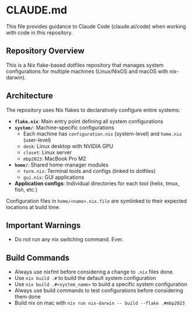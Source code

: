 # CLAUDE.md

This file provides guidance to Claude Code (claude.ai/code) when working with code in this repository.

## Repository Overview

This is a Nix flake-based dotfiles repository that manages system configurations for multiple machines (Linux/NixOS and macOS with nix-darwin).

## Architecture

The repository uses Nix flakes to declaratively configure entire systems:

- **`flake.nix`**: Main entry point defining all system configurations
- **`system/`**: Machine-specific configurations
  - Each machine has `configuration.nix` (system-level) and `home.nix` (user-level)
  - `desk`: Linux desktop with NVIDIA GPU
  - `closet`: Linux server
  - `mbp2023`: MacBook Pro M2
- **`home/`**: Shared home-manager modules
  - `term.nix`: Terminal tools and configs (linked to dotfiles)
  - `gui.nix`: GUI applications
- **Application configs**: Individual directories for each tool (helix, tmux, fish, etc.)

Configuration files in `home/<name>.nix.file` are symlinked to their expected locations at build time.

## Important Warnings

- Do not run any nix switching command. Ever.

## Build Commands

- Always use nixfmt before considering a change to `.nix` files done.
- Use `nix build .#` to build the default system configuration
- Use `nix build .#<system_name>` to build a specific system configuration
- Always use build commands to test configurations before considering them done
- Build nix on mac with `nix run nix-darwin -- build --flake .#mbp2023`
